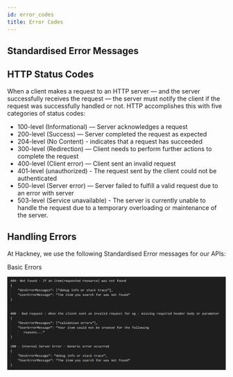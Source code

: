 ```yaml
---
id: error_codes
title: Error Codes
---
```


##  Standardised Error Messages

##  HTTP Status Codes

When a client makes a request to an HTTP server — and the server successfully receives the request — the server must notify the client if the request was successfully handled or not. HTTP accomplishes this with five categories of status codes:
- 100-level (Informational) — Server acknowledges a request
- 200-level (Success) — Server completed the request as expected
- 204-level (No Content) - indicates that a request has succeeded
- 300-level (Redirection) — Client needs to perform further actions to complete the request
- 400-level (Client error) — Client sent an invalid request
- 401-level (unauthorized) - The request sent by the client could not be authenticated
- 500-level (Server error) — Server failed to fulfill a valid request due to an error with server
- 503-level (Service unavailable) - The server is currently unable to handle the request due to a temporary overloading or maintenance of the server.


##  Handling Errors

At Hackney, we use the following Standardised Error messages for our APIs:

Basic Errors
 
![alt text](./doc-images/error_messages.PNG)




